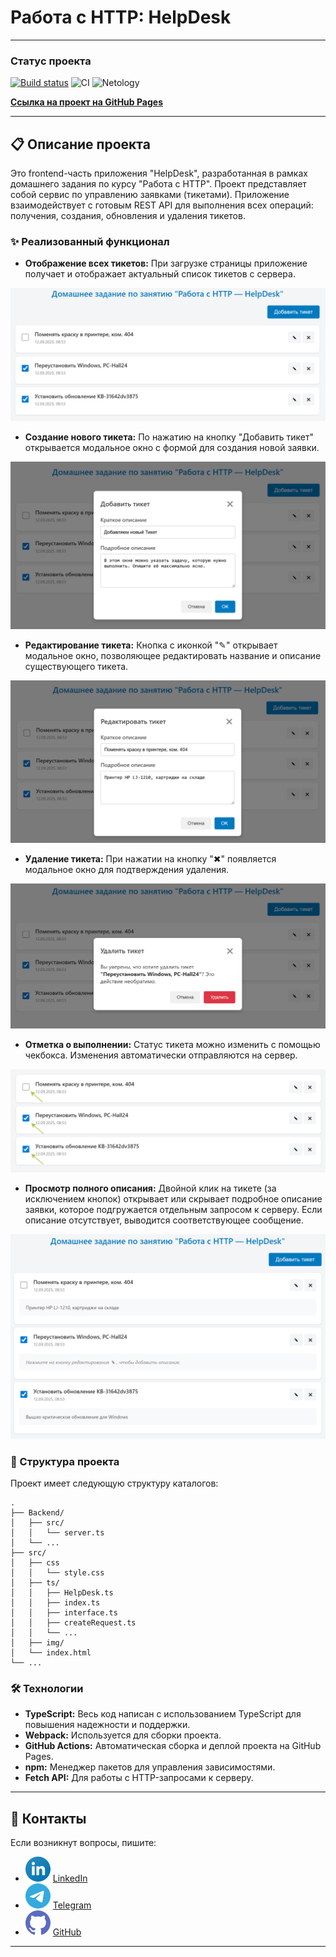 # Работа с HTTP: HelpDesk

---

### Статус проекта
[![Build status](https://ci.appveyor.com/api/projects/status/2fgcnwob534ytjlu?svg=true)](https://ci.appveyor.com/project/dm-morozov/netology-58-working-with-http-helpdesk-hw)
![CI](https://github.com/dm-morozov/Netology_58_working_with_http_HelpDesk_hw/actions/workflows/web.yaml/badge.svg)
![Netology](https://img.shields.io/badge/FrontendTS-BackendNodeJS-blue)

[**Ссылка на проект на GitHub Pages**](https://dm-morozov.github.io/Netology_58_working_with_http_HelpDesk_hw/)

---

## 📋 Описание проекта

Это frontend-часть приложения "HelpDesk", разработанная в рамках домашнего задания по курсу "Работа с HTTP". Проект представляет собой сервис по управлению заявками (тикетами). Приложение взаимодействует с готовым REST API для выполнения всех операций: получения, создания, обновления и удаления тикетов.

### ✨ Реализованный функционал

  * **Отображение всех тикетов:** При загрузке страницы приложение получает и отображает актуальный список тикетов с сервера.

  ![](./src/img/1_ticket_our_view.png)

  * **Создание нового тикета:** По нажатию на кнопку "Добавить тикет" открывается модальное окно с формой для создания новой заявки.


  ![](./src/img/2_ticket_add_new_ticket.png)

  * **Редактирование тикета:** Кнопка с иконкой "✎" открывает модальное окно, позволяющее редактировать название и описание существующего тикета.

  ![](./src/img/3_ticket_edit_ticket.png)

  * **Удаление тикета:** При нажатии на кнопку "✖" появляется модальное окно для подтверждения удаления.

  ![](./src/img/5_ticket_delete.png)

  * **Отметка о выполнении:** Статус тикета можно изменить с помощью чекбокса. Изменения автоматически отправляются на сервер.

  ![](./src/img/6_ticket_status.png)

  * **Просмотр полного описания:** Двойной клик на тикете (за исключением кнопок) открывает или скрывает подробное описание заявки, которое подгружается отдельным запросом к серверу. Если описание отсутствует, выводится соответствующее сообщение.

  ![](./src/img/4_ticket_description.png)

### 📂 Структура проекта

Проект имеет следующую структуру каталогов:

```
.
├── Backend/
│   ├── src/
│   │   └── server.ts
│   └── ...
├── src/
│   ├── css
│   │   └── style.css
│   ├── ts/
│   │   ├── HelpDesk.ts
│   │   ├── index.ts
│   │   ├── interface.ts
│   │   ├── createRequest.ts
│   │   └── ...
│   ├── img/
│   └── index.html
└── ...
```

### 🛠️ Технологии

  * **TypeScript:** Весь код написан с использованием TypeScript для повышения надежности и поддержки.
  * **Webpack:** Используется для сборки проекта.
  * **GitHub Actions:** Автоматическая сборка и деплой проекта на GitHub Pages.
  * **npm:** Менеджер пакетов для управления зависимостями.
  * **Fetch API:** Для работы с HTTP-запросами к серверу.

-----

## 📧 Контакты

Если возникнут вопросы, пишите:

* ![LinkedIn](./svg/linkedin-icon.svg) [LinkedIn](https://www.linkedin.com/in/dm-morozov/)
* ![Telegram](./svg/telegram.svg) [Telegram](https://t.me/dem2014)
* ![GitHub](./svg/github-icon.svg) [GitHub](https://github.com/dm-morozov/)

---